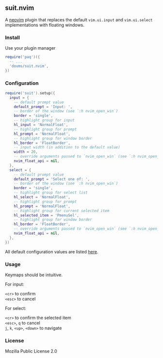 ## suit.nvim

A [neovim](https://neovim.io/) plugin that replaces the default
`vim.ui.input` and `vim.ui.select` implementations with floating
windows.

### Install

Use your plugin manager

```lua
require('paq')({
  -- ...
  'doums/suit.nvim',
})
```

### Configuration

```lua
require('suit').setup({
  input = {
    -- default prompt value
    default_prompt = 'Input: ',
    -- border of the window (see `:h nvim_open_win`)
    border = 'single',
    -- highlight group for input
    hl_input = 'NormalFloat',
    -- highlight group for prompt
    hl_prompt = 'NormalFloat',
    -- highlight group for window border
    hl_border = 'FloatBorder',
    -- input width (in addition to the default value)
    width = 20,
    -- override arguments passed to `nvim_open_win` (see `:h nvim_open_win`)
    nvim_float_api = nil,
  },
  select = {
    -- default prompt value
    default_prompt = 'Select one of: ',
    -- border of the window (see `:h nvim_open_win`)
    border = 'single',
    -- highlight group for select list
    hl_select = 'NormalFloat',
    -- highlight group for prompt
    hl_prompt = 'NormalFloat',
    -- highlight group for current selected item
    hl_selected_item = 'PmenuSel',
    -- highlight group for window border
    hl_border = 'FloatBorder',
    -- override arguments passed to `nvim_open_win` (see `:h nvim_open_win`)
    nvim_float_api = nil,
  },
})
```

All default configuration values are listed
[here](https://github.com/doums/suit.nvim/blob/main/lua/suit/config.lua).

### Usage

Keymaps should be intuitive.

For input:

`<cr>` to confirm\
`<esc>` to cancel

For select:

`<cr>` to confirm the selected item\
`<esc>`, `q` to cancel\
`j`, `k`, `<up>`, `<down>` to navigate

### License

Mozilla Public License 2.0
